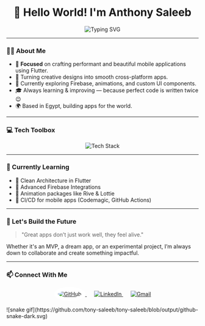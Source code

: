 <h1 align="center">👋 Hello World! I'm Anthony Saleeb</h1>

<!-- Animated Title -->
<p align="center">
  <img src="https://readme-typing-svg.demolab.com?font=Fira+Code&size=28&duration=4000&pause=1000&color=00BFFF&center=true&vCenter=true&width=700&lines=%F0%9F%9A%80+Flutter+Mobile+Applications+Developer" alt="Typing SVG" />
</p>


---

### 👨‍💻 About Me

- 🎯 **Focused** on crafting performant and beautiful mobile applications using Flutter.  
- 📱 Turning creative designs into smooth cross-platform apps.  
- 🧪 Currently exploring Firebase, animations, and custom UI components.  
- 🎓 Always learning & improving — because perfect code is written twice 😉  
- 🌍 Based in Egypt, building apps for the world.  

---

### 💻 Tech Toolbox

<p align="center">
  <img src="https://skillicons.dev/icons?i=flutter,dart,firebase,androidstudio,vscode,git,github,linux,figma,photoshop&perline=5&theme=light" alt="Tech Stack" />
</p>

---

### 🧠 Currently Learning

- 🔹 Clean Architecture in Flutter  
- 🔹 Advanced Firebase Integrations  
- 🔹 Animation packages like Rive & Lottie  
- 🔹 CI/CD for mobile apps (Codemagic, GitHub Actions)

---

### 🌟 Let's Build the Future

> "Great apps don’t just work well, they feel alive."

Whether it's an MVP, a dream app, or an experimental project, I’m always down to collaborate and create something impactful.

---

### 📫 Connect With Me

<p align="center">
  <a href="https://github.com/tony-saleeb" target="_blank" title="GitHub">
    <img src="https://img.icons8.com/ios-filled/100/ffffff/github--v1.png" alt="GitHub" width="60" height="60" style="background-color:white; border-radius:50%; padding:10px;" />
  </a>
  &nbsp;&nbsp;&nbsp;&nbsp;
  <a href="https://www.linkedin.com/in/antony-saleeb-2588a625a" target="_blank" title="LinkedIn">
    <img src="https://img.icons8.com/color/100/linkedin.png" alt="LinkedIn" width="60" height="60"/>
  </a>
  &nbsp;&nbsp;&nbsp;&nbsp;
  <a href="mailto:tonysaleeb23@gmail.com" target="_blank" title="Gmail">
    <img src="https://img.icons8.com/color/100/gmail-new.png" alt="Gmail" width="60" height="60"/>
  </a>
</p>

<!-- snake -->
<div align="center">

</div>
![snake gif](https://github.com/tony-saleeb/tony-saleeb/blob/output/github-snake-dark.svg)

<!-- counter -->
<div align="center">

</div>






